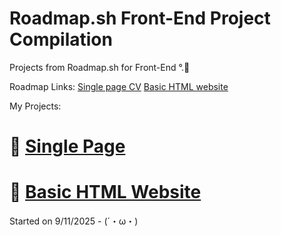 # Roadmap.sh Front-End Project Compilation

Projects from Roadmap.sh for Front-End ͏͏͏°.🍥

Roadmap Links:
<a href="https://roadmap.sh/projects/single-page-cv"> Single page CV</a>
<a href="https://roadmap.sh/projects/basic-html-website">Basic HTML website</a>

My Projects:

# 📌 [Single Page ](single-page-cv/index.html)

# 📌 [Basic HTML Website](basic-html-website/index.html)

Started on 9/11/2025 - (´・ω・)
